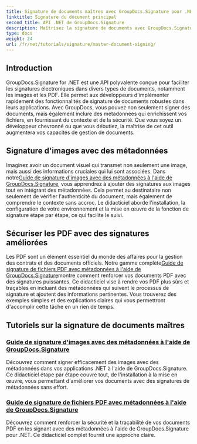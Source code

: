 ```yaml
---
title: Signature de documents maîtres avec GroupDocs.Signature pour .NET
linktitle: Signature du document principal
second_title: API .NET de GroupDocs.Signature
description: Maîtrisez la signature de documents avec GroupDocs.Signature pour .NET grâce à nos tutoriels détaillés. Signez des images et des PDF avec des métadonnées sans effort.
type: docs
weight: 24
url: /fr/net/tutorials/signature/master-document-signing/
---
```

## Introduction

GroupDocs.Signature for .NET est une API polyvalente conçue pour faciliter les signatures électroniques dans divers types de documents, notamment les images et les PDF. Elle permet aux développeurs d'implémenter rapidement des fonctionnalités de signature de documents robustes dans leurs applications. Avec GroupDocs, vous pouvez non seulement signer des documents, mais également inclure des métadonnées qui enrichissent vos fichiers, en fournissant du contexte et de la sécurité. Que vous soyez un développeur chevronné ou que vous débutiez, la maîtrise de cet outil augmentera vos capacités de gestion de documents.

## Signature d'images avec des métadonnées  
Imaginez avoir un document visuel qui transmet non seulement une image, mais aussi des informations cruciales qui lui sont associées. Dans notre[Guide de signature d'images avec des métadonnées à l'aide de GroupDocs.Signature](./signing-images-with-metadata/), vous apprendrez à ajouter des signatures aux images tout en intégrant des métadonnées. Cela permet au destinataire non seulement de vérifier l'authenticité du document, mais également de comprendre le contexte sans accroc. Le didacticiel aborde l'installation, la configuration de votre environnement et la mise en œuvre de la fonction de signature étape par étape, ce qui facilite le suivi.

## Sécuriser les PDF avec des signatures améliorées  
 Les PDF sont un élément essentiel du monde des affaires pour la gestion des contrats et des documents officiels. Notre gamme complète[Guide de signature de fichiers PDF avec métadonnées à l'aide de GroupDocs.Signature](./signing-pdf-with-metadata/)montre comment renforcer vos documents PDF avec des signatures puissantes. Ce didacticiel vise à rendre vos PDF plus sûrs et traçables en incluant des métadonnées qui suivent le processus de signature et ajoutent des informations pertinentes. Vous trouverez des exemples simples et des explications claires qui vous permettront d'accomplir cette tâche en un rien de temps.

## Tutoriels sur la signature de documents maîtres
### [Guide de signature d'images avec des métadonnées à l'aide de GroupDocs.Signature](./signing-images-with-metadata/)
Découvrez comment signer efficacement des images avec des métadonnées dans vos applications .NET à l'aide de GroupDocs.Signature. Ce didacticiel étape par étape couvre tout, de l'installation à la mise en œuvre, vous permettant d'améliorer vos documents avec des signatures de métadonnées sans effort.
### [Guide de signature de fichiers PDF avec métadonnées à l'aide de GroupDocs.Signature](./signing-pdf-with-metadata/)
Découvrez comment renforcer la sécurité et la traçabilité de vos documents PDF en les signant avec des métadonnées à l'aide de GroupDocs.Signature pour .NET. Ce didacticiel complet fournit une approche claire.